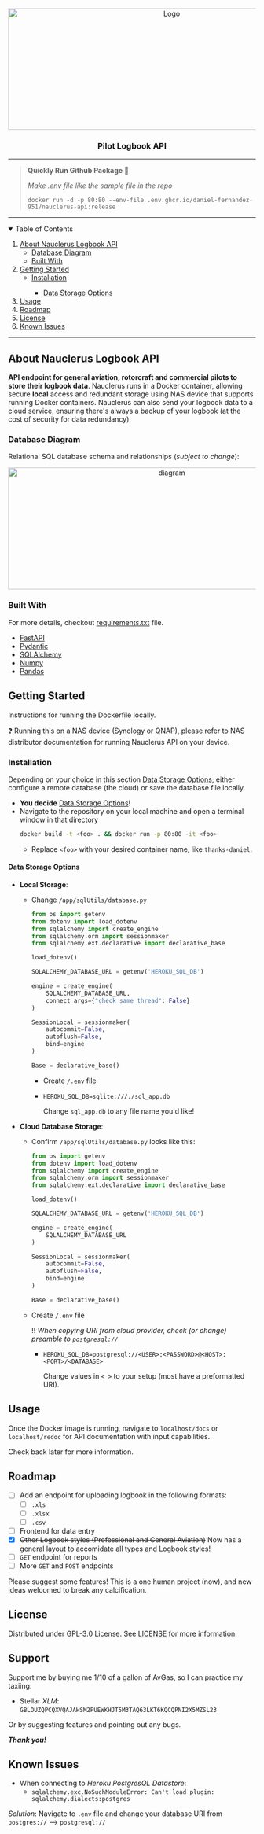 <!-- PROJECT LOGO -->
<br />
<p align="center">
  <a href="https://github.com/Daniel-Fernandez-951/GA-Pilot-Logbook">
    <img src="images/logo2-nauclerusAPIV1.png" alt="Logo" width="650" height="247.05">
  </a>

  <h3 align="center">Pilot Logbook API </h3>


---
> **Quickly Run Github Package 🛫**
> 
> _Make .env file like the sample file in the repo_
> ```shell
> docker run -d -p 80:80 --env-file .env ghcr.io/daniel-fernandez-951/nauclerus-api:release
> ```
---


<!-- TABLE OF CONTENTS -->
<details open="open">
  <summary>Table of Contents</summary>
  <ol>
    <li>
      <a href="#about-nauclerus-logbook-api">About Nauclerus Logbook API</a>
      <ul>
        <li><a href="#database-diagram">Database Diagram</a></li>
        <li><a href="#built-with">Built With</a></li>
      </ul>
    </li>
    <li>
      <a href="#getting-started">Getting Started</a>
      <ul>
        <li><a href="#installation">Installation</a></li>
          <ul>
            <li><a href="#data-storage-options">Data Storage Options</a></li>
          </ul>
      </ul>
    </li>
    <li><a href="#usage">Usage</a></li>
    <li><a href="#roadmap">Roadmap</a></li>
    <li><a href="#license">License</a></li>
    <li><a href="#known-issues">Known Issues</a></li>
  </ol>
</details>

------------------------------

<!-- ABOUT THE PROJECT -->
## About Nauclerus Logbook API

**API endpoint for general aviation, rotorcraft and commercial pilots to store their logbook data**. Nauclerus runs in a Docker container,
allowing secure **local** access and redundant storage using NAS device that supports running Docker containers. Nauclerus can
also send your logbook data to a cloud service, ensuring there's always a backup of your logbook (at the cost of security for data redundancy).

### Database Diagram
Relational SQL database schema and relationships (_subject to change_):
<p align="center">
    <img src="images/Nauclerus_db-diagram_v1.png" alt="diagram" width="650" height="247.05">

### Built With
For more details, checkout [requirements.txt](https://github.com/Daniel-Fernandez-951/GA-Pilot-Logbook/blob/master/requirements.txt) file.

* [FastAPI](https://fastapi.tiangolo.com/)
* [Pydantic](https://pydantic-docs.helpmanual.io/)
* [SQLAlchemy](https://docs.sqlalchemy.org/)
* [Numpy](https://numpy.org/doc/)
* [Pandas](https://pandas.pydata.org/)


<!-- GETTING STARTED -->
## Getting Started

Instructions for running the Dockerfile locally. 

:question: Running this on a NAS device (Synology or QNAP), please refer
to NAS distributor documentation for running Nauclerus API on your device.

### Installation

Depending on your choice in this section <a href="#datastorageoptions">Data Storage Options</a>; either configure
a remote database (the cloud) or save the database file locally. 

* **You decide** <a href="#datastorageoptions">Data Storage Options</a>!
* Navigate to the repository on your local machine and open a terminal window in that directory
  ```sh
  docker build -t <foo> . && docker run -p 80:80 -it <foo>
  ```
  - Replace `<foo>` with your desired container name, like `thanks-daniel`.

<!-- DATA STORAGE OPTIONS -->
#### Data Storage Options
* **Local Storage**: 
  - Change `/app/sqlUtils/database.py`
    ```python
    from os import getenv
    from dotenv import load_dotenv
    from sqlalchemy import create_engine
    from sqlalchemy.orm import sessionmaker
    from sqlalchemy.ext.declarative import declarative_base
    
    load_dotenv()
    
    SQLALCHEMY_DATABASE_URL = getenv('HEROKU_SQL_DB')
    
    engine = create_engine(
        SQLALCHEMY_DATABASE_URL,
        connect_args={"check_same_thread": False}
    )
    
    SessionLocal = sessionmaker(
        autocommit=False,
        autoflush=False,
        bind=engine
    )
    
    Base = declarative_base()
    ```
    - Create `/.env` file
    - ```dotenv
      HEROKU_SQL_DB=sqlite:///./sql_app.db
      ```
      Change `sql_app.db` to any file name you'd like!
  


* **Cloud Database Storage**:
  - Confirm `/app/sqlUtils/database.py` looks like this:
    ```python
    from os import getenv
    from dotenv import load_dotenv
    from sqlalchemy import create_engine
    from sqlalchemy.orm import sessionmaker
    from sqlalchemy.ext.declarative import declarative_base
    
    load_dotenv()
    
    SQLALCHEMY_DATABASE_URL = getenv('HEROKU_SQL_DB')
    
    engine = create_engine(
        SQLALCHEMY_DATABASE_URL
    )
    
    SessionLocal = sessionmaker(
        autocommit=False,
        autoflush=False,
        bind=engine
    )
    
    Base = declarative_base()
    ```
  - Create `/.env` file
    
    :bangbang: _When copying URI from cloud provider, check (or change) preamble to `postgresql://`_
    
    - ```dotenv
      HEROKU_SQL_DB=postgresql://<USER>:<PASSWORD>@<HOST>:<PORT>/<DATABASE>
      ```
      Change values in `< >` to your setup (most have a preformatted URI).


<!-- USAGE EXAMPLES -->
## Usage

Once the Docker image is running, navigate to `localhost/docs` or `localhost/redoc` for API documentation with input capabilities.

Check back later for more information.


<!-- ROADMAP -->
## Roadmap

- [ ] Add an endpoint for uploading logbook in the following formats:
    - [ ] `.xls`
    - [ ] `.xlsx`
    - [ ] `.csv`
- [ ] Frontend for data entry
- [x] ~~Other Logbook styles (Professional and General Aviation)~~ Now has a general layout to accomidate all types and Logbook styles!
- [ ] `GET` endpoint for reports
- [ ] More `GET` and `POST` endpoints

Please suggest some features! This is a one human project (now), and new ideas welcomed to break any calcification.

<!-- LICENSE -->
## License

Distributed under GPL-3.0 License. See [LICENSE](https://github.com/Daniel-Fernandez-951/GA-Pilot-Logbook/blob/master/LICENSE) for more information.


<!-- Support -->
## Support
Support me by buying me 1/10 of a gallon of AvGas, so I can practice my taxiing:
* Stellar *XLM*: `GBLOUZQPCQXVQAJAHSM2PUEWKHJT5M3TAQ63LKT6KQCQPNI2X5MZSL23`

Or by suggesting features and pointing out any bugs.

**_Thank you!_**


<!-- KNOWN ISSUES -->
## Known Issues
- When connecting to *Heroku PostgresQL Datastore*:
    - `sqlalchemy.exc.NoSuchModuleError: Can't load plugin: sqlalchemy.dialects:postgres`
    
_Solution_: Navigate to `.env` file and change your database URI from `postgres://` --> `postgresql://`
